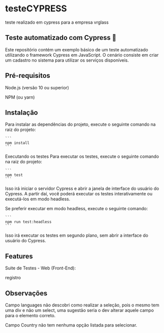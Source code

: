 # testeCYPRESS
teste realizado em cypress para a empresa vrglass 


## Teste automatizado com Cypress :rocket:
Este repositório contém um exemplo básico de um teste automatizado utilizando o framework Cypress em JavaScript.
O cenário consiste em criar um cadastro no sistema para utilizar os serviços disponíveis.

## Pré-requisitos
  Node.js (versão 10 ou superior)
  
  NPM (ou yarn)


## Instalação
Para instalar as dependências do projeto, execute o seguinte comando na raiz do projeto:
````
```
npm install
```
````

Executando os testes
Para executar os testes, execute o seguinte comando na raiz do projeto:
````
```
npm test
```
````

Isso irá iniciar o servidor Cypress e abrir a janela de interface do usuário do Cypress. A partir daí, você poderá executar os testes interativamente ou executá-los em modo headless.

Se preferir executar em modo headless, execute o seguinte comando:

````
```
npm run test:headless
```
````

Isso irá executar os testes em segundo plano, sem abrir a interface do usuário do Cypress.


## Features
Suite de Testes - Web (Front-End):

registro


## Observações

Campo languages não descobri como realizar a seleção, pois o mesmo tem uma div e não um select, uma sugestão seria o dev alterar aquele campo para o elemento correto.

Campo Country não tem nenhuma opção listada para selecionar.
